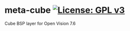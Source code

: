 meta-cube [![License: GPL v3](https://img.shields.io/badge/License-GPLv3-blue.svg)](https://www.gnu.org/licenses/gpl-3.0)
=========
Cube BSP layer for Open Vision 7.6
